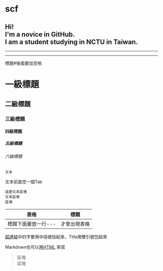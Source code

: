 # scf

Hi!  
I'm a novice in GitHub.  
I am a student studying in NCTU in Taiwan.
------
******
___
標題#後面要加空格
# 一級標題
## 二級標題
### 三級標題
#### 四級標題
##### 五級標題
###### 六級標題
 
    文本  
文本前面空一個Tab  

    這是文本區塊
    文本區塊
    區塊


|表格|標題|
|---|----|
|標題下面要放一行---|才會出現表格|

[超連結](https://www.google.com.tw/ "Google")中的字要用中括號括起來，Title用雙引號包起來
<p>Markdown也可以<a href="http://google.com/" title="Title">用HTML</a> 來寫</p>

>區塊  
>區塊

